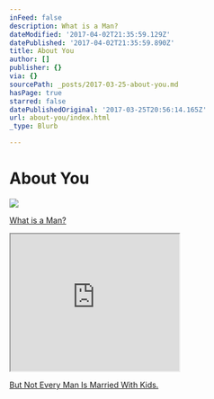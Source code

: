 ```yaml
---
inFeed: false
description: What is a Man?
dateModified: '2017-04-02T21:35:59.129Z'
datePublished: '2017-04-02T21:35:59.890Z'
title: About You
author: []
publisher: {}
via: {}
sourcePath: _posts/2017-03-25-about-you.md
hasPage: true
starred: false
datePublishedOriginal: '2017-03-25T20:56:14.165Z'
url: about-you/index.html
_type: Blurb

---
```

# About You
![](https://the-grid-user-content.s3-us-west-2.amazonaws.com/135ba456-5721-4d90-9082-1bc30817fe1c.jpg)

[What is a Man?][0]

<iframe src="https://the-grid.github.io/ed-userhtml/?g=eJxljtEKgyAYhV9FegB_M9dWtBgEuxx7Bec0ZZWhrujtp8Euxi4PfN85565tsKhz8mlCjRqOtJPqnOkQZl8DrOuK1WDEy2FhR5gT7SGn7FiRih0uN1JCkZ8Yo2VFaAFZq6x7j3gw02I33sukNcBbdN1b0GL470ocicisTK9DgrO2-8bd-7sknOTBLDKyo508tq6H2C0nLz08NqCYxBtCJPsDyoNJrg" height="244" style=""></iframe>

[But Not Every Man Is Married With Kids.][1]

[0]: http://itsamans.world/what-is-a-man
[1]: http://itsamans.world/but-not-every-guy-is-married-with-kids